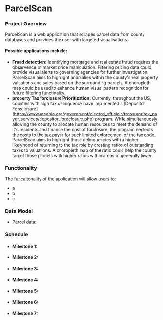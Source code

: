 # ParcelScan
### Project Overview
ParcelScan is a web application that scrapes parcel data from county databases and provides the user with targeted visualisations.
#### Possible applications include:
- **Fraud detection:**  Identifying mortgage and real estate fraud requires the observence of market price manipulation.  Filtering pricing data could provide visual alerts to governing agencies for further investigation.  ParcelScan aims to highlight anomalies within the county's real property valuations and sales based on the surrounding parcels.  A choropleth map could be used to enhance human visual pattern recognition for future filtering functinality.  
- **property Tax forclosure Prioritization:**  Currently, throughout the US, counties with high tax delinquency have implimented a [Depositor Foreclosure] (https://www.mcohio.org/government/elected_officials/treasurer/tax_payer_services/depositor_foreclosure.php) program. While simultaneuosly allowing the county to allocate human resources to meet the demand of it's residents and finance the cost of forclosure, the program neglects the costs to the tax payer for such limited enforcement of the tax code.  ParcelScan aims to highlight those delinquencies with a higher likelyhood of returning to the tax role by creating ratios of outstanding taxes to valuations.  A choropleth map of the ratio could help the county target those parcels with higher ratios within areas of generally lower.    

### Functionality
The funcaitonality of the application will allow users to:
- a
- b 
- c 

### Data Model
- Parcel data:  
 
### Schedule
 - #### Milestone 1:
 - #### Milestone 2:
 - #### Milestone 3:
 - #### Milestone 4:
 - #### Milestone 5:
 - #### Milestone 6:
 - #### Milestone 7: